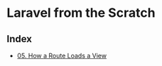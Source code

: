 # Laravel from the Scratch

## Index


- [05. How a Route Loads a View](./the-basics/how-a-route-loads-a-view.md)

